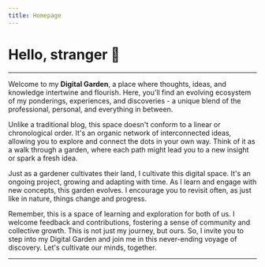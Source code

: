 ```yaml
---
title: Homepage
---
```


# Hello, stranger 👋

<hr />

Welcome to my **Digital Garden**,
a place where thoughts, ideas, and knowledge intertwine and flourish. Here, you'll find an evolving ecosystem of my ponderings, experiences, and discoveries - a unique blend of the professional, personal, and everything in between.

Unlike a traditional blog, this space doesn't conform to a linear or chronological order. It's an organic network of interconnected ideas, allowing you to explore and connect the dots in your own way. Think of it as a walk through a garden, where each path might lead you to a new insight or spark a fresh idea.

Just as a gardener cultivates their land, I cultivate this digital space. It's an ongoing project, growing and adapting with time. As I learn and engage with new concepts, this garden evolves. I encourage you to revisit often, as just like in nature, things change and progress.

Remember, this is a space of learning and exploration for both of us. I welcome feedback and contributions, fostering a sense of community and collective growth. This is not just my journey, but ours. So, I invite you to step into my Digital Garden and join me in this never-ending voyage of discovery. Let's cultivate our minds, together.

<hr />
